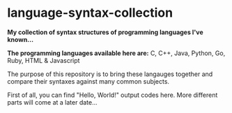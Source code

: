 # language-syntax-collection

**My collection of syntax structures of programming languages I've known...**

**The programming languages available here are:** C, C++, Java, Python, Go, Ruby, HTML & Javascript

The purpose of this repository is to bring these langauges together and compare their syntaxes against many common subjects.

First of all, you can find "Hello, World!" output codes here. More different parts will come at a later date...
